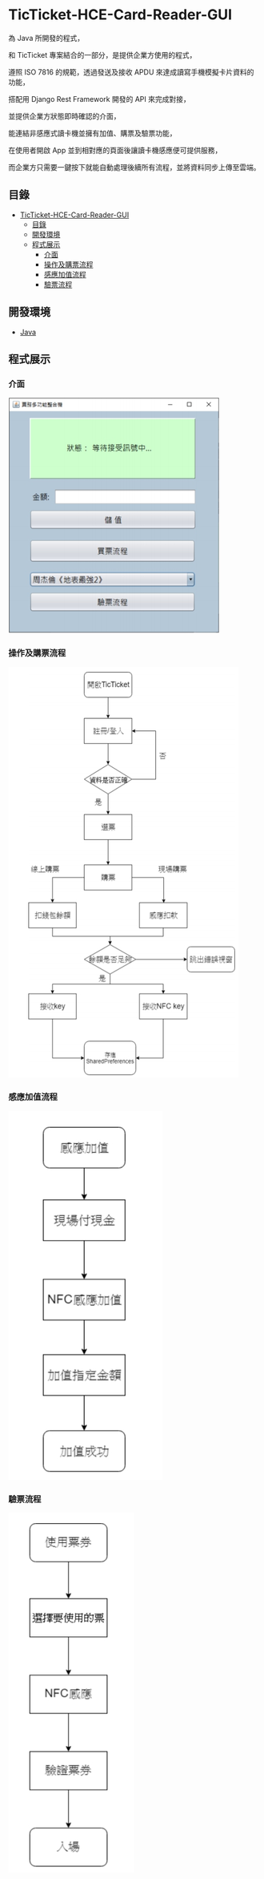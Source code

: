 # TicTicket-HCE-Card-Reader-GUI

為 Java 所開發的程式，

和 TicTicket 專案結合的一部分，是提供企業方使用的程式，

遵照 ISO 7816 的規範，透過發送及接收 APDU 來達成讀寫手機模擬卡片資料的功能，

搭配用 Django Rest Framework 開發的 API 來完成對接，

並提供企業方狀態即時確認的介面，

能連結非感應式讀卡機並擁有加值、購票及驗票功能，

在使用者開啟 App 並到相對應的頁面後讓讀卡機感應便可提供服務，

而企業方只需要一鍵按下就能自動處理後續所有流程，並將資料同步上傳至雲端。

## 目錄

- [TicTicket-HCE-Card-Reader-GUI](#TicTicket-HCE-Card-Reader-GUI)
  * [目錄](#目錄)
  * [開發環境](#開發環境)
  * [程式展示](#程式展示)
    + [介面](#介面)
    + [操作及購票流程](#操作及購票流程)
    + [感應加值流程](#感應加值流程)
    + [驗票流程](#驗票流程)
  
開發環境
---

* [Java](https://www.java.com/zh_TW/) 

程式展示
---
### 介面

![image](https://github.com/JasperSui/TicTicket-HCE-Card-Reader-GUI/blob/master/Image/1.jpg)

### 操作及購票流程

![image](https://github.com/JasperSui/TicTicket-HCE-Card-Reader-GUI/blob/master/Image/2.jpg)

### 感應加值流程

![image](https://github.com/JasperSui/TicTicket-HCE-Card-Reader-GUI/blob/master/Image/3.jpg)

### 驗票流程

![image](https://github.com/JasperSui/TicTicket-HCE-Card-Reader-GUI/blob/master/Image/4.jpg)


